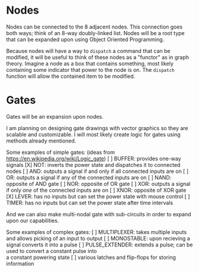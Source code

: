 Nodes
===
Nodes can be connected to the 8 adjacent nodes. This connection goes both ways;
think of an 8-way doubly-linked list. Nodes will be a root type that can be
expanded upon using Object Oriented Programming.

Because nodes will have a way to `dispatch` a command that can be modified, it
will be useful to think of these nodes as a "functor" as in graph theory.
Imagine a node as a box that contains something, most likely containing some
indicator that power to the node is on. The `dispatch` function will allow
the contained item to be modified.

Gates
===
Gates will be an expansion upon nodes.

I am planning on designing gate drawings with vector graphics so they are
scalable and customizable.  I will most likely create logic for gates using
methods already mentioned.

Some examples of simple gates: (ideas from <https://en.wikipedia.org/wiki/Logic_gate>)
[ ] BUFFER: provides one-way signals
[X] NOT: inverts the power state and dispatches it to connected nodes
[ ] AND: outputs a signal if and only if all connected inputs are on
[ ] OR: outputs a signal if any of the connected inputs are on
[ ] NAND: opposite of AND gate
[ ] NOR: opposite of OR gate
[ ] XOR: outputs a signal if only _one_ of the connected inputs are on
[ ] XNOR: opposite of XOR gate
[X] LEVER: has no inputs but can set the power state with mouse control
[ ] TIMER: has no inputs but can set the power state after time intervals

And we can also make multi-nodal gate with sub-circuits in order to expand upon
our capabilities.

Some examples of complex gates:
[ ] MULTIPLEXER: takes multiple inputs and allows picking of an input to output
[ ] MONOSTABLE: upon recieving a signal converts it into a pulse
[ ] PULSE_EXTENDER: extends a pulse; can be used to convert a constant pulse into  
  a constant powering state
[ ] various latches and flip-flops for storing information
